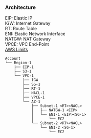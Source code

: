 ### Architecture 
EIP: Elastic IP  
IGW: Internet Gateway  
RT: Route Table  
ENI: Elastic Network Interface  
NATGW: NAT Gateway  
VPCE: VPC End-Point  
[AWS Limits](https://docs.aws.amazon.com/vpc/latest/userguide/amazon-vpc-limits.html)
```
Account
└── Region-1
    ├── EIP-1
    ├── S3-1
    └── VPC-1
        ├── IGW
        ├── SG-1
        ├── RT-1
        ├── NACL-1
        ├── VPCE-1
        └── AZ-1
            ├── Subnet-1 <RT><NACL>
            │   ├── NATGW-1 <EIP>
            │   └── ENI-1 <EIP><SG-1>
            │       └── EC2
            └── Subnet-2 <RT><NACL>
                └── ENI-2 <SG-1>
                    └── EC2
```
